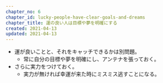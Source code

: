 ```yaml
---
chapter_no: 6
chapter_id: lucky-people-have-clear-goals-and-dreams
chapter_title: 運の良い人は目標や夢を明確にする
created: 2021-04-13
updated: 2021-04-13
---
```

- 運が良いことと、それをキャッチできるかは別問題。
  - 常に自分の目標や夢を明確にし、アンテナを張っておく。
- さらに実力をつけておく。
  - 実力が無ければ幸運が来た時にミスミス逃すことになる。
